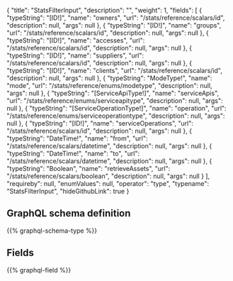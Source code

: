 {
  "title": "StatsFilterInput",
  "description": "",
  "weight": 1,
  "fields": [
    {
      "typeString": "[ID!]",
      "name": "owners",
      "url": "/stats/reference/scalars/id",
      "description": null,
      "args": null
    },
    {
      "typeString": "[ID!]",
      "name": "groups",
      "url": "/stats/reference/scalars/id",
      "description": null,
      "args": null
    },
    {
      "typeString": "[ID!]",
      "name": "accesses",
      "url": "/stats/reference/scalars/id",
      "description": null,
      "args": null
    },
    {
      "typeString": "[ID!]",
      "name": "suppliers",
      "url": "/stats/reference/scalars/id",
      "description": null,
      "args": null
    },
    {
      "typeString": "[ID!]",
      "name": "clients",
      "url": "/stats/reference/scalars/id",
      "description": null,
      "args": null
    },
    {
      "typeString": "ModeType!",
      "name": "mode",
      "url": "/stats/reference/enums/modetype",
      "description": null,
      "args": null
    },
    {
      "typeString": "[ServiceApiType!]",
      "name": "serviceApis",
      "url": "/stats/reference/enums/serviceapitype",
      "description": null,
      "args": null
    },
    {
      "typeString": "[ServiceOperationType!]",
      "name": "operation",
      "url": "/stats/reference/enums/serviceoperationtype",
      "description": null,
      "args": null
    },
    {
      "typeString": "[ID!]",
      "name": "serviceOperations",
      "url": "/stats/reference/scalars/id",
      "description": null,
      "args": null
    },
    {
      "typeString": "DateTime!",
      "name": "from",
      "url": "/stats/reference/scalars/datetime",
      "description": null,
      "args": null
    },
    {
      "typeString": "DateTime!",
      "name": "to",
      "url": "/stats/reference/scalars/datetime",
      "description": null,
      "args": null
    },
    {
      "typeString": "Boolean",
      "name": "retrieveAssets",
      "url": "/stats/reference/scalars/boolean",
      "description": null,
      "args": null
    }
  ],
  "requireby": null,
  "enumValues": null,
  "operator": "type",
  "typename": "StatsFilterInput",
  "hideGithubLink": true
}
## GraphQL schema definition

{{% graphql-schema-type %}}

## Fields

{{% graphql-field %}}
